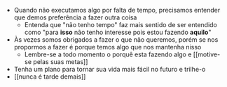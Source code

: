 - Quando não executamos algo por falta de tempo, precisamos entender que demos preferência a fazer outra coisa
	- Entenda que "não tenho tempo" faz mais sentido de ser entendido como "para **isso** não tenho interesse pois estou fazendo **aquilo**"
- Às vezes somos obrigados a fazer o que não queremos, porém se nos propormos a fazer é porque temos algo que nos mantenha nisso
	- Lembre-se a todo momento o porquê esta fazendo algo e [[motive-se pelas suas metas]]
- Tenha um plano para tornar sua vida mais fácil no futuro e trilhe-o
- [[nunca é tarde demais]]